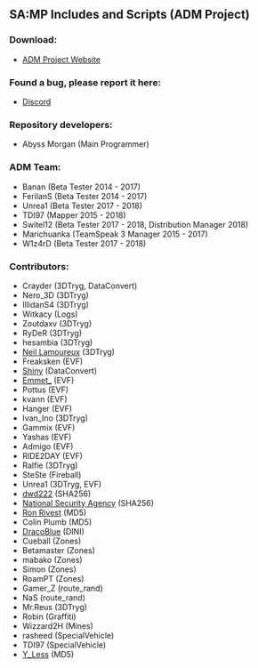 ## SA:MP Includes and Scripts (ADM Project)


### Download:
* [ADM Project Website](https://adm.ct8.pl)


### Found a bug, please report it here:
* [Discord](https://discord.com/invite/Z43HHMt)


### Repository developers:
* Abyss Morgan (Main Programmer)


### ADM Team:
* Banan (Beta Tester 2014 - 2017)
* FerilanS (Beta Tester 2014 - 2017)
* Unrea1 (Beta Tester 2017 - 2018)
* TDI97 (Mapper 2015 - 2018)
* Switel12 (Beta Tester 2017 - 2018, Distribution Manager 2018)
* Marichuanka (TeamSpeak 3 Manager 2015 - 2017)
* W1z4rD (Beta Tester 2017 - 2018)


### Contributors:
* Crayder (3DTryg, DataConvert)
* Nero_3D (3DTryg)
* IllidanS4 (3DTryg)
* Witkacy (Logs)
* Zoutdaxv (3DTryg)
* RyDeR (3DTryg)
* hesambia (3DTryg)
* [Neil Lamoureux](https://www.vbprofiles.com/people/neil-lamoureux-55237bcbba6920dc5500065c) (3DTryg)
* Freaksken (EVF)
* [Shiny](http://gtao.pl/shiny,u,25798.htm) (DataConvert)
* [Emmet_](https://github.com/emmet-jones) (EVF)
* Pottus (EVF)
* kvann (EVF)
* Hanger (EVF)
* Ivan_Ino (3DTryg)
* Gammix (EVF)
* Yashas (EVF)
* Admigo (EVF)
* RIDE2DAY (EVF)
* Ralfie (3DTryg)
* SteSte (Fireball)
* Unrea1 (3DTryg, EVF)
* [dwd222](http://gtao.pl/dwd222,u,44689.htm) (SHA256)
* [National Security Agency](https://wikipedia.org/wiki/National_Security_Agency) (SHA256)
* [Ron Rivest](https://wikipedia.org/wiki/Ron_Rivest) (MD5)
* Colin Plumb (MD5)
* [DracoBlue](http://dracoblue.com) (DINI)
* Cueball (Zones)
* Betamaster (Zones)
* mabako (Zones)
* Simon (Zones)
* RoamPT (Zones)
* Gamer_Z (route_rand)
* NaS (route_rand)
* Mr.Reus (3DTryg)
* Robin (Graffiti)
* Wizzard2H (Mines)
* rasheed (SpecialVehicle)
* TDI97 (SpecialVehicle)
* [Y_Less](https://www.burgershot.gg/member.php?action=profile&uid=6) (MD5)

